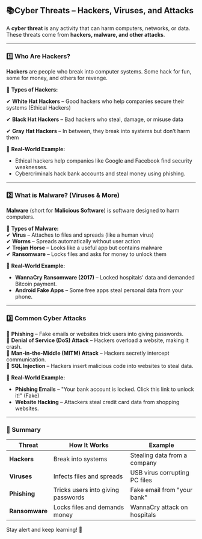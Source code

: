 ## **📚Cyber Threats – Hackers, Viruses, and Attacks**  

A **cyber threat** is any activity that can harm computers, networks, or data. These threats come from **hackers, malware, and other attacks**.  

---

### **1️⃣ Who Are Hackers?**
**Hackers** are people who break into computer systems. Some hack for fun, some for money, and others for revenge.  

👤 **Types of Hackers:**  

✔ **White Hat Hackers** – Good hackers who help companies secure their systems (Ethical Hackers)

✔ **Black Hat Hackers** – Bad hackers who steal, damage, or misuse data  

✔ **Gray Hat Hackers** – In between, they break into systems but don’t harm them  

📌 **Real-World Example:**  
- Ethical hackers help companies like Google and Facebook find security weaknesses.  
- Cybercriminals hack bank accounts and steal money using phishing.  

---

### **2️⃣ What is Malware? (Viruses & More)**  
**Malware** (short for **Malicious Software**) is software designed to harm computers.  

🦠 **Types of Malware:**  
✔ **Virus** – Attaches to files and spreads (like a human virus)  
✔ **Worms** – Spreads automatically without user action  
✔ **Trojan Horse** – Looks like a useful app but contains malware  
✔ **Ransomware** – Locks files and asks for money to unlock them  

📌 **Real-World Example:**  
- **WannaCry Ransomware (2017)** – Locked hospitals' data and demanded Bitcoin payment.  
- **Android Fake Apps** – Some free apps steal personal data from your phone.  

---

### **3️⃣ Common Cyber Attacks**  

🔴 **Phishing** – Fake emails or websites trick users into giving passwords.  
🔴 **Denial of Service (DoS) Attack** – Hackers overload a website, making it crash.  
🔴 **Man-in-the-Middle (MITM) Attack** – Hackers secretly intercept communication.  
🔴 **SQL Injection** – Hackers insert malicious code into websites to steal data.  

📌 **Real-World Example:**  
- **Phishing Emails** – "Your bank account is locked. Click this link to unlock it!" (Fake)  
- **Website Hacking** – Attackers steal credit card data from shopping websites.  

---

### **📖 Summary**
| **Threat** | **How It Works** | **Example** |
|------------|-----------------|-------------|
| **Hackers** | Break into systems | Stealing data from a company |
| **Viruses** | Infects files and spreads | USB virus corrupting PC files |
| **Phishing** | Tricks users into giving passwords | Fake email from "your bank" |
| **Ransomware** | Locks files and demands money | WannaCry attack on hospitals |

Stay alert and keep learning! 🚀
